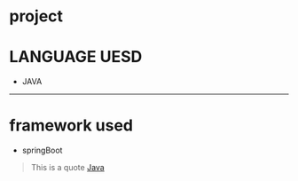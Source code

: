 # project
# LANGUAGE UESD
- JAVA
_ _ _
# framework used
- springBoot
> This is a quote
[Java](https://www.oracle.com/java/)
